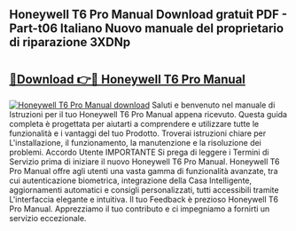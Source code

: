 ## Honeywell T6 Pro Manual Download gratuit PDF - Part-t06 Italiano Nuovo manuale del proprietario di riparazione 3XDNp

# <h2><a href="http://dfdklyh.blite.top/?on=Honeywell+T6+Pro+Manual">🔗Download 👉🔴 Honeywell T6 Pro Manual</a></h2>

[![Honeywell T6 Pro Manual download](https://i.imgur.com/lujVjoI.png)](http://dfdklyh.blite.top/?on=Honeywell+T6+Pro+Manual)
Saluti e benvenuto nel manuale di Istruzioni per il tuo Honeywell T6 Pro Manual appena ricevuto. Questa guida completa è progettata per aiutarti a comprendere e utilizzare tutte le funzionalità e i vantaggi del tuo Prodotto. Troverai istruzioni chiare per L'installazione, il funzionamento, la manutenzione e la risoluzione dei problemi. Accordo Utente IMPORTANTE Si prega di leggere i Termini di Servizio prima di iniziare il nuovo Honeywell T6 Pro Manual. Honeywell T6 Pro Manual offre agli utenti una vasta gamma di funzionalità avanzate, tra cui autenticazione biometrica, integrazione della Casa Intelligente, aggiornamenti automatici e consigli personalizzati, tutti accessibili tramite L'interfaccia elegante e intuitiva. Il tuo Feedback è prezioso Honeywell T6 Pro Manual. Apprezziamo il tuo contributo e ci impegniamo a fornirti un servizio eccezionale.
